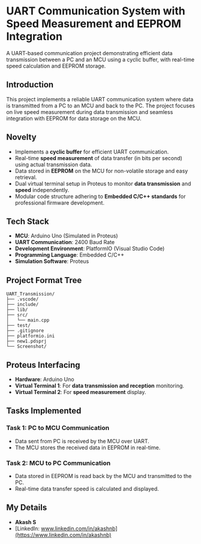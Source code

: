 # UART Communication System with Speed Measurement and EEPROM Integration

A UART-based communication project demonstrating efficient data transmission between a PC and an MCU using a cyclic buffer, with real-time speed calculation and EEPROM storage.

## Introduction
This project implements a reliable UART communication system where data is transmitted from a PC to an MCU and back to the PC. The project focuses on live speed measurement during data transmission and seamless integration with EEPROM for data storage on the MCU.

## Novelty
- Implements a **cyclic buffer** for efficient UART communication.
- Real-time **speed measurement** of data transfer (in bits per second) using actual transmission data.
- Data stored in **EEPROM** on the MCU for non-volatile storage and easy retrieval.
- Dual virtual terminal setup in Proteus to monitor **data transmission** and **speed** independently.
- Modular code structure adhering to **Embedded C/C++ standards** for professional firmware development.

## Tech Stack
- **MCU**: Arduino Uno (Simulated in Proteus)
- **UART Communication**: 2400 Baud Rate
- **Development Environment**: PlatformIO (Visual Studio Code)
- **Programming Language**: Embedded C/C++
- **Simulation Software**: Proteus

## Project Format Tree
```
UART_Transmission/
├── .vscode/              
├── include/             
├── lib/                
├── src/                 
│   └── main.cpp         
├── test/                
├── .gitignore            
├── platformio.ini       
├── new1.pdsprj          
└── Screenshot/        

```

## Proteus Interfacing
- **Hardware**: Arduino Uno
- **Virtual Terminal 1**: For **data transmission and reception** monitoring.
- **Virtual Terminal 2**: For **speed measurement** display.

## Tasks Implemented

### Task 1: PC to MCU Communication
- Data sent from PC is received by the MCU over UART.
- The MCU stores the received data in EEPROM in real-time.

### Task 2: MCU to PC Communication
- Data stored in EEPROM is read back by the MCU and transmitted to the PC.
- Real-time data transfer speed is calculated and displayed.

## My Details
- **Akash S**
- [LinkedIn: www.linkedin.com/in/akashnb](https://www.linkedin.com/in/akashnb)
